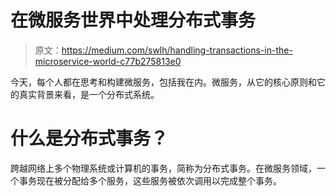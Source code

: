 # 在微服务世界中处理分布式事务

> 原文：<https://medium.com/swlh/handling-transactions-in-the-microservice-world-c77b275813e0>

今天，每个人都在思考和构建微服务，包括我在内。微服务，从它的核心原则和它的真实背景来看，是一个分布式系统。

# 什么是分布式事务？

跨越网络上多个物理系统或计算机的事务，简称为分布式事务。在微服务领域，一个事务现在被分配给多个服务，这些服务被依次调用以完成整个事务。